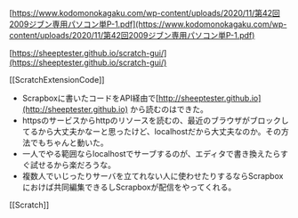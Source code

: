 
[https://www.kodomonokagaku.com/wp-content/uploads/2020/11/第42回2009ジブン専用パソコン単P-1.pdf](https://www.kodomonokagaku.com/wp-content/uploads/2020/11/第42回2009ジブン専用パソコン単P-1.pdf)

[https://sheeptester.github.io/scratch-gui/](https://sheeptester.github.io/scratch-gui/)

[[ScratchExtensionCode]]
- Scrapboxに書いたコードをAPI経由で[http://sheeptester.github.io](http://sheeptester.github.io) から読むのはできた。
- httpsのサービスからhttpのリソースを読むの、最近のブラウザがブロックしてるから大丈夫かなーと思ったけど、localhostだから大丈夫なのか。その方法でもちゃんと動いた。
- 一人でやる範囲ならlocalhostでサーブするのが、エディタで書き換えたらすぐ試せるから楽だろうな。
- 複数人でいじったりサーバを立てれない人に使わせたりするならScrapboxにおけば共同編集できるしScrapboxが配信をやってくれる。

[[Scratch]]
